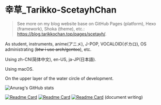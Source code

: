 #  幸草_Tarikko-ScetayhChan

> See more on my blog website base on GitHub Pages (platform), Hexo (framework), Shoka (theme), etc.: https://blog.tarikkochan.top/pages/scetayh/.

As student, instruments, anime(アニメ), J-POP, VOCALOID(ボカロ), OS administrating (~~btw i use arch/gentoo~~), etc.

Using zh-CN(简体中文), en-US, ja-JP(日本語).

Using macOS.

On the upper layer of the water circle of development.

![Anurag's GitHub stats](https://github-readme-stats.vercel.app/api?username=scetayh&show_icons=true)

[![Readme Card](https://github-readme-stats.vercel.app/api/pin/?username=scetayh&repo=indeux)](https://github.com/anuraghazra/github-readme-stats)
[![Readme Card](https://github-readme-stats.vercel.app/api/pin/?username=scetayh&repo=soras)](https://github.com/anuraghazra/github-readme-stats)
[![Readme Card](https://github-readme-stats.vercel.app/api/pin/?username=liziyu0714&repo=FishDeskNextReborn)](https://github.com/anuraghazra/github-readme-stats) (document writing)

<!---
scetayh/scetayh is a ✨ special ✨ repository because its `README.md` (this file) appears on your GitHub profile.
You can click the Preview link to take a look at your changes.
--->
